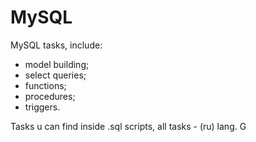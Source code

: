 # MySQL
MySQL tasks, include:
* model building;
* select queries;
* functions;
* procedures;
* triggers.

Tasks u can find inside .sql scripts, all tasks - (ru) lang.
G

